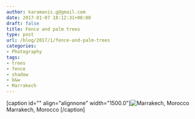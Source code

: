 ```yaml
---
author: karamanis.g@gmail.com
date: 2017-01-07 18:12:31+00:00
draft: false
title: Fence and palm trees
type: post
url: /blog/2017/1/fence-and-palm-trees
categories:
- Photography
tags:
- trees
- fence
- shadow
- b&w
- Marrakech
---
```


[caption id="" align="alignnone" width="1500.0"]![ Marrakech, Morocco  ](https://images.squarespace-cdn.com/content/v1/4f3f61bae4b063b909445965/1483812711838-ULIPOHC17Y53HXEAW5JF/ke17ZwdGBToddI8pDm48kFWxnDtCdRm2WA9rXcwtIYR7gQa3H78H3Y0txjaiv_0fDoOvxcdMmMKkDsyUqMSsMWxHk725yiiHCCLfrh8O1z5QPOohDIaIeljMHgDF5CVlOqpeNLcJ80NK65_fV7S1UcTSrQkGwCGRqSxozz07hWZrYGYYH8sg4qn8Lpf9k1pYMHPsat2_S1jaQY3SwdyaXg/image-asset.jpeg?format=original)
 Marrakech, Morocco [/caption]
